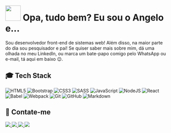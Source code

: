 <h1>
  <img src="https://blog.joypixels.com/content/images/2019/06/waving_hand_sign_1024.gif" width="48" />
  Opa, tudo bem? Eu sou o Angelo e...
</h1>

Sou desenvolvedor front-end de sistemas web! Além disso, na maior parte do dia sou pesquisador e pai! Se quiser saber mais sobre mim, dá uma olhada no meu LinkedIn, ou marca um bate-papo comigo pelo WhatsApp ou e-mail, tá aqui em baixo :wink:.

## :mortar_board: Tech Stack

![HTML5](https://img.shields.io/badge/html5-%23E34F26.svg?style=for-the-badge&logo=html5&logoColor=white)
![Bootstrap](https://img.shields.io/badge/bootstrap-%23563D7C.svg?style=for-the-badge&logo=bootstrap&logoColor=white)
![CSS3](https://img.shields.io/badge/css3-%231572B6.svg?style=for-the-badge&logo=css3&logoColor=white)
![SASS](https://img.shields.io/badge/SASS-hotpink.svg?style=for-the-badge&logo=SASS&logoColor=white)
![JavaScript](https://img.shields.io/badge/javascript-%23F7DF1E.svg?style=for-the-badge&logo=javascript&logoColor=%23323330)
![NodeJS](https://img.shields.io/badge/node.js-6DA55F?style=for-the-badge&logo=node.js&logoColor=white)
![React](https://img.shields.io/badge/react-%2320232a.svg?style=for-the-badge&logo=react&logoColor=%2361DAFB)
![Babel](https://img.shields.io/badge/Babel-F9DC3e?style=for-the-badge&logo=babel&logoColor=black)
![Webpack](https://img.shields.io/badge/webpack-%238DD6F9.svg?style=for-the-badge&logo=webpack&logoColor=black)
![Git](https://img.shields.io/badge/git-%23F05033.svg?style=for-the-badge&logo=git&logoColor=white)
![GitHub](https://img.shields.io/badge/github-%23121011.svg?style=for-the-badge&logo=github&logoColor=white)
![Markdown](https://img.shields.io/badge/markdown-%23000000.svg?style=for-the-badge&logo=markdown&logoColor=white)

## :speech_balloon: Contate-me

<a target="_blank" href="https://linkedin.com/in/angelo-silva-goncalves">
  <img src="https://img.shields.io/badge/linkedin-%230077B5.svg?style=for-the-badge&logo=linkedin&logoColor=white" />
</a>

<a target="_blank" href="mailto:angelosilva.goncalves@outlook.com.br">
  <img src="https://img.shields.io/badge/Outlook-white?style=for-the-badge&logo=microsoft-outlook&logoColor=0078D4" />
</a>

<a target="_blank" href="https://t.me/angelo_sigo">
  <img src="https://img.shields.io/badge/Telegram-2CA5E0?style=for-the-badge&logo=telegram&logoColor=white" />
</a>

<a target="_blank" href="https://api.whatsapp.com/send?phone=55211989660581">
  <img src="https://img.shields.io/badge/WhatsApp-25D366?style=for-the-badge&logo=whatsapp&logoColor=white" />
</a>
